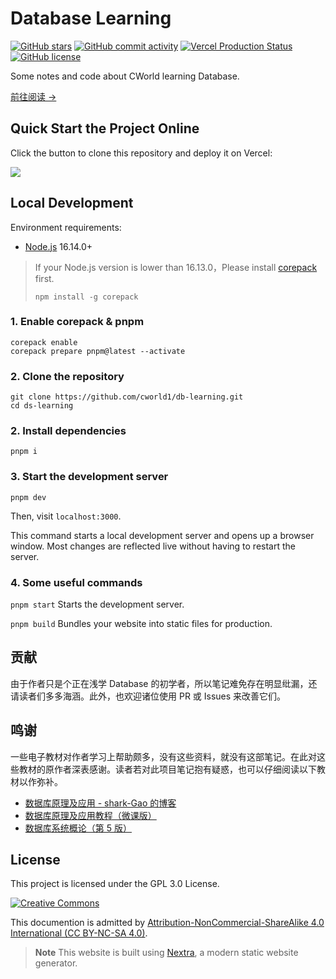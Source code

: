 # Database Learning

[![GitHub stars](https://img.shields.io/github/stars/cworld1/db-learning?style=flat-square)](https://github.com/cworld1/db-learning/stargazers)
[![GitHub commit activity](https://img.shields.io/github/commit-activity/y/cworld1/db-learning?label=commits&style=flat-square)](https://github.com/cworld1/db-learning/commits)
[![Vercel Production Status](https://img.shields.io/github/deployments/cworld1/db-learning/production?label=vercel&logo=vercel&style=flat-square)](https://vercel.com/cworld0/ds-learning)
[![GitHub license](https://img.shields.io/github/license/cworld1/db-learning?style=flat-square)](https://github.com/cworld1/db-learning/blob/master/LICENSE)

Some notes and code about CWorld learning Database.

[前往阅读 →](https://ds.cworld.top/)

## Quick Start the Project Online

Click the button to clone this repository and deploy it on Vercel:

[![](https://vercel.com/button)](https://vercel.com/new/clone?s=https://github.com/cworld1/db-learning&showOptionalTeamCreation=false)

## Local Development

Environment requirements:

- [Node.js](https://nodejs.org) 16.14.0+

> If your Node.js version is lower than 16.13.0，Please install [corepack](https://nodejs.org/api/corepack.html) first.
>
> ```shell
> npm install -g corepack
> ```

### 1. Enable corepack & pnpm

```shell
corepack enable
corepack prepare pnpm@latest --activate
```

### 2. Clone the repository

```shell
git clone https://github.com/cworld1/db-learning.git
cd ds-learning
```

### 2. Install dependencies

```shell
pnpm i
```

### 3. Start the development server

```shell
pnpm dev
```

Then, visit `localhost:3000`.

This command starts a local development server and opens up a browser window. Most changes are reflected live without having to restart the server.

### 4. Some useful commands

`pnpm start`
Starts the development server.

`pnpm build`
Bundles your website into static files for production.

## 贡献

由于作者只是个正在浅学 Database 的初学者，所以笔记难免存在明显纰漏，还请读者们多多海涵。此外，也欢迎诸位使用 PR 或 Issues 来改善它们。

## 鸣谢

一些电子教材对作者学习上帮助颇多，没有这些资料，就没有这部笔记。在此对这些教材的原作者深表感谢。读者若对此项目笔记抱有疑惑，也可以仔细阅读以下教材以作弥补。

- [数据库原理及应用 - shark-Gao 的博客](https://blog.csdn.net/qq_58608526/article/details/122922114)
- [数据库原理及应用教程（微课版）](https://annas-archive.org/md5/08cf09ef24ff4989641044caa544b29e)
- [数据库系统概论（第 5 版）](https://z-lib.io/book/13860288)

## License

This project is licensed under the GPL 3.0 License.

[![Creative Commons](https://i.creativecommons.org/l/by-nc-sa/4.0/88x31.png)](https://creativecommons.org/licenses/by-nc-sa/4.0/deed.en)

This documention is admitted by [Attribution-NonCommercial-ShareAlike 4.0 International (CC BY-NC-SA 4.0)](http://creativecommons.org/licenses/by-nc-sa/4.0/).

> **Note** This website is built using [Nextra](https://nextra.site), a modern static website generator.
